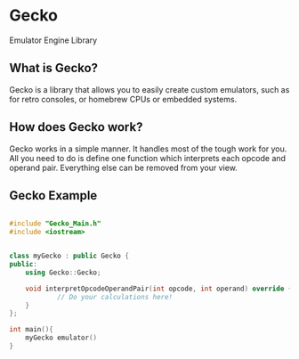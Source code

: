 # Gecko
 Emulator Engine Library

## What is Gecko?
Gecko is a library that allows you to easily create custom emulators, such as for retro consoles, or homebrew CPUs or embedded systems.

## How does Gecko work?
Gecko works in a simple manner. It handles most of the tough work for you. All you need to do is define one function which interprets each opcode and operand pair. Everything else can be removed from your view.

## Gecko Example

```C++

#include "Gecko_Main.h"
#include <iostream>


class myGecko : public Gecko {
public:
	using Gecko::Gecko;

	void interpretOpcodeOperandPair(int opcode, int operand) override {
			// Do your calculations here!
	}
};

int main(){
	myGecko emulator()
}


```